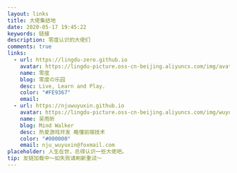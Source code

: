 ```yaml
---
layout: links
title: 大佬集结地
date: 2020-05-17 19:45:22
keywords: 链接
description: 零度认识的大佬们
comments: true
links:
  - url: https://lingdu-zero.github.io
    avatar: https://lingdu-picture.oss-cn-beijing.aliyuncs.com/img/avatar.png
    name: 零度
    blog: 零度の乐园
    desc: Live, Learn and Play.
    color: "#FE9367"
    email:
  - url: https://njuwuyuxin.github.io
    avatar: https://lingdu-picture.oss-cn-beijing.aliyuncs.com/img/wuyuxin.jpg
    name: 吴雨昕
    blog: Mind Walker
    desc: 热爱游戏开发 略懂前端技术
    color: "#000000"
    email: nju_wuyuxin@foxmail.com
placeholder: 人生在世，总得认识一些大佬吧。
tip: 友链加载中～如失败请刷新重试～
---
```

